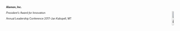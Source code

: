 <p style="font-size: 0.50em; font-weight: bold;">Alamon, Inc.</p>
<img src="images/alamon_logo.png" alt="alamon_logo" style="width:10%; float: right;">
<p style="font-size: 0.50em; font-style: italic;">President’s Award for Innovation</p>
<p style="font-size: 0.50em;">
Annual Leadership Conference
2017-Jan
Kalispell, MT</p>
